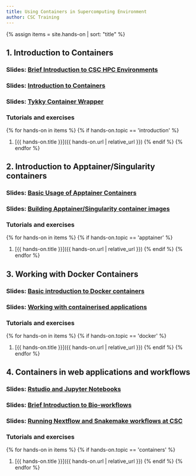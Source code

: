 ```yaml
---
title: Using Containers in Supercomputing Environment
author: CSC Training
---
```


{% assign items = site.hands-on |  sort: "title" %}

## 1. Introduction to Containers
### Slides: [Brief Introduction to CSC HPC Environments](https://a3s.fi/biocontainers2024/CSC_HPC_Systems.html)
### Slides: [Introduction to Containers](https://a3s.fi/biocontainers2024/Introduction_to_containers.html)
### Slides: [Tykky Container Wrapper](https://a3s.fi/biocontainers2024/Container_wrapper.html)

###  Tutorials and exercises
{% for hands-on in items %}
{% if hands-on.topic == 'introduction' %}
1. [{{ hands-on.title }}]({{ hands-on.url | relative_url }})
{% endif %}
{% endfor %}

## 2. Introduction to Apptainer/Singularity containers
### Slides:  [Basic Usage of Apptainer Containers](https://a3s.fi/biocontainers2024/Basic_usage_of_Apptainer.html)
### Slides:  [Building Apptainer/Singularity container images](https://a3s.fi/biocontainers2024/Buiding_container_images.html)

###  Tutorials and exercises
{% for hands-on in items %}
{% if hands-on.topic == 'apptainer' %}
1. [{{ hands-on.title }}]({{ hands-on.url | relative_url }})
{% endif %}
{% endfor %}



## 3. Working with Docker Containers 
### Slides: [Basic introduction to Docker containers](https://a3s.fi/biocontainers2024/intro_docker_2024.html)
### Slides: [Working with containerised applications](https://a3s.fi/biocontainers2024/containerised_applications_2024.html)

###  Tutorials and exercises
{% for hands-on in items %}
{% if hands-on.topic == 'docker' %}
1. [{{ hands-on.title }}]({{ hands-on.url | relative_url }})
{% endif %}
{% endfor %}

## 4. Containers in web applications and workflows
### Slides: [Rstudio and Jupyter Notebooks](https://a3s.fi/biocontainers2024/notebooks_2024.html)
### Slides: [Brief Introduction to Bio-workflows](https://a3s.fi/biocontainers2024/intro_workflows_2024.html)
### Slides: [Running Nextflow and Snakemake workflows at CSC](https://a3s.fi/biocontainers2024/running_workflows_2024.html)
###  Tutorials and exercises
{% for hands-on in items %}
{% if hands-on.topic == 'containers' %}
1. [{{ hands-on.title }}]({{ hands-on.url | relative_url }})
{% endif %}
{% endfor %}
